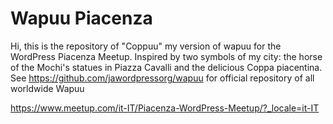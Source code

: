 # Wapuu Piacenza
Hi, this is the repository of "Coppuu" my version of wapuu for the WordPress Piacenza Meetup. Inspired by two symbols of my city: the horse of the Mochi's statues in Piazza Cavalli and the delicious Coppa piacentina.
See https://github.com/jawordpressorg/wapuu for official repository of all worldwide Wapuu

https://www.meetup.com/it-IT/Piacenza-WordPress-Meetup/?_locale=it-IT
